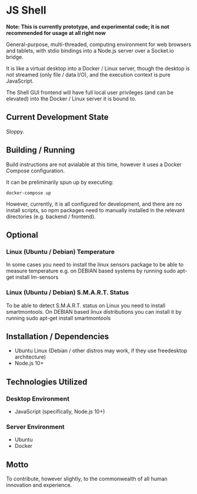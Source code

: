 # JS Shell

**Note: This is currently prototype, and experimental code; it is not recommended for usage at all right now**

General-purpose, multi-threaded, computing environment for web browsers and tablets, with stdio bindings into a Node.js server over a Socket.io bridge.

It is like a virtual desktop into a Docker / Linux server, though the desktop is not streamed (only file / data I/O), and the execution context is pure JavaScript.

The Shell GUI frontend will have full local user privileges (and can be elevated) into the Docker / Linux server it is bound to.

## Current Development State

Sloppy.

## Building / Running

Build instructions are not avialable at this time, however it uses a Docker Compose configuration.

It can be preliminarily spun up by executing:

```
docker-compose up
```

However, currently, it is all configured for development, and there are no install scripts, so npm packages need to manually installed in the relevant directories (e.g. backend / frontend).

## Optional

### Linux (Ubuntu / Debian) Temperature
In some cases you need to install the linux sensors package to be able to measure temperature e.g. on DEBIAN based systems by running sudo apt-get install lm-sensors

### Linux (Ubuntu / Debian) S.M.A.R.T. Status
To be able to detect S.M.A.R.T. status on Linux you need to install smartmontools. On DEBIAN based linux distributions you can install it by running sudo apt-get install smartmontools

## Installation / Dependencies

- Ubuntu Linux (Debian / other distros may work, if they use freedesktop architecture)
- Node.js 10+

## Technologies Utilized

### Desktop Environment

- JavaScript (specifically, Node.js 10+)

### Server Environment

- Ubuntu
- Docker

## Motto

To contribute, however slightly, to the commonwealth of all human innovation and experience.

